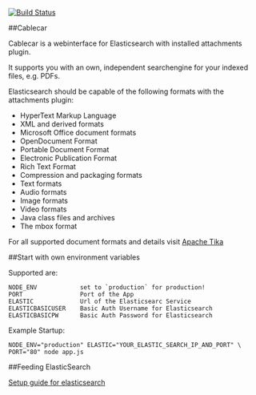 [![Build Status](https://secure.travis-ci.org/hamburg-honeybadgers/cablecar.png)](http://travis-ci.org/hamburg-honeybadgers/cablecar)

##Cablecar

Cablecar is a webinterface for Elasticsearch with installed attachments plugin.

It supports you with an own, independent searchengine for your indexed files, e.g. PDFs.

Elasticsearch should be capable of the following formats with the attachments plugin:

 * HyperText Markup Language
 * XML and derived formats
 * Microsoft Office document formats
 * OpenDocument Format
 * Portable Document Format
 * Electronic Publication Format
 * Rich Text Format
 * Compression and packaging formats
 * Text formats
 * Audio formats
 * Image formats
 * Video formats
 * Java class files and archives
 * The mbox format

For all supported document formats and details visit [Apache Tika](http://tika.apache.org/1.2/formats.html)


##Start with own environment variables

Supported are:

```
NODE_ENV            set to `production` for production!
PORT                Port of the App
ELASTIC             Url of the Elasticsearc Service
ELASTICBASICUSER    Basic Auth Username for Elasticsearch
ELASTICBASICPW      Basic Auth Password for Elasticsearch
```

Example Startup:

```
NODE_ENV="production" ELASTIC="YOUR_ELASTIC_SEARCH_IP_AND_PORT" \
PORT="80" node app.js
```

##Feeding ElasticSearch

[Setup guide for elasticsearch](https://github.com/hamburg-honeybadgers/cablecar/wiki/Setup-Elasticsearch)
